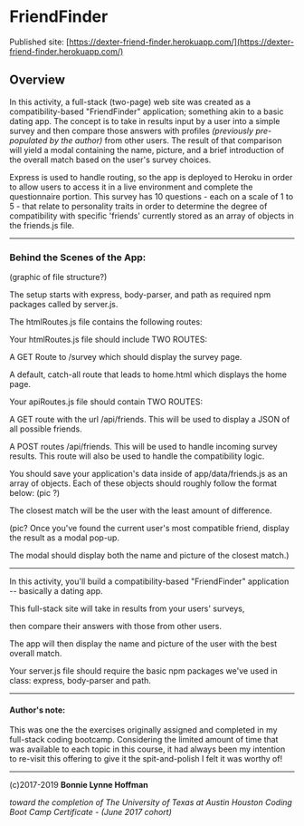 # FriendFinder

Published site: [https://dexter-friend-finder.herokuapp.com/](https://dexter-friend-finder.herokuapp.com/)

## Overview

In this activity, a full-stack (two-page) web site was created as a compatibility-based "FriendFinder" application; something akin to a basic dating app. The concept is to take in results input by a user into a simple survey and then compare those answers with profiles *(previously pre-populated by the author)* from other users. The result of that comparison will yield a modal containing the name, picture, and a brief introduction of the overall match based on the user's survey choices.

Express is used to handle routing, so the app is deployed to Heroku in order to allow users to access it in a live environment and complete the questionnaire portion. This survey has 10 questions - each on a scale of 1 to 5 - that relate to personality traits in order to determine the degree of compatibility with specific 'friends' currently stored as an array of objects in the friends.js file.

- - -

### Behind the Scenes of the App:

(graphic of file structure?)

The setup starts with express, body-parser, and path as required npm packages called by server.js.

The htmlRoutes.js file contains the following routes:



Your htmlRoutes.js file should include TWO ROUTES:

A GET Route to /survey which should display the survey page.

A default, catch-all route that leads to home.html which displays the home page.


Your apiRoutes.js file should contain TWO ROUTES:

A GET route with the url /api/friends. This will be used to display a JSON of all possible friends.

A POST routes /api/friends. This will be used to handle incoming survey results. This route will also be used to handle the compatibility logic.


You should save your application's data inside of app/data/friends.js as an array of objects. Each of these objects should roughly follow the format below: (pic ?)

The closest match will be the user with the least amount of difference.

(pic? Once you've found the current user's most compatible friend, display the result as a modal pop-up.

The modal should display both the name and picture of the closest match.)

- - -

In this activity, you'll build a compatibility-based "FriendFinder" application -- basically a dating app. 

This full-stack site will take in results from your users' surveys, 

then compare their answers with those from other users. 

The app will then display the name and picture of the user with the best overall match.

Your server.js file should require the basic npm packages we've used in class: express, body-parser and path.

- - -

#### Author's note:

This was one the the exercises originally assigned and completed in my full-stack coding bootcamp. Considering the limited amount of time that was available to each topic in this course, it had always been my intention to re-visit this offering to give it the spit-and-polish I felt it was worthy of!

- - - 


(c)2017-2019 __Bonnie Lynne Hoffman__ 

*toward the completion of The University of Texas at Austin Houston Coding Boot Camp Certificate - (June 2017 cohort)*